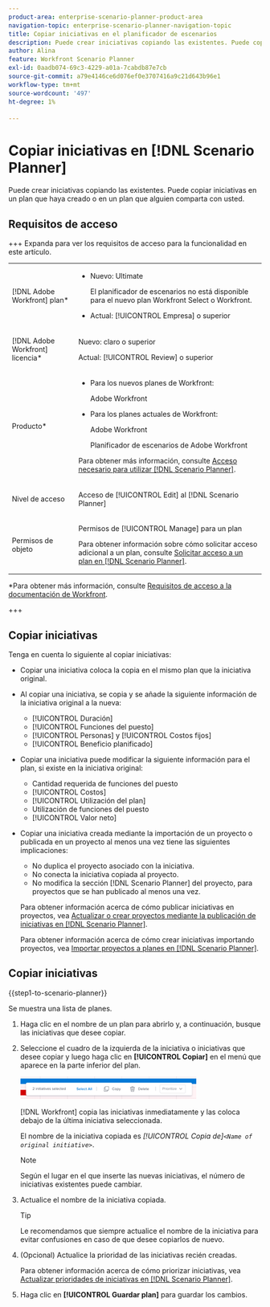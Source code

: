 ```yaml
---
product-area: enterprise-scenario-planner-product-area
navigation-topic: enterprise-scenario-planner-navigation-topic
title: Copiar iniciativas en el planificador de escenarios
description: Puede crear iniciativas copiando las existentes. Puede copiar iniciativas en un plan que haya creado o en un plan que alguien comparta con usted.
author: Alina
feature: Workfront Scenario Planner
exl-id: 0aadb074-69c3-4229-a01a-7cabdb87e7cb
source-git-commit: a79e4146ce6d076ef0e3707416a9c21d643b96e1
workflow-type: tm+mt
source-wordcount: '497'
ht-degree: 1%

---
```


# Copiar iniciativas en [!DNL Scenario Planner]

<!--Audited: 07/2024-->

Puede crear iniciativas copiando las existentes. Puede copiar iniciativas en un plan que haya creado o en un plan que alguien comparta con usted.

## Requisitos de acceso

+++ Expanda para ver los requisitos de acceso para la funcionalidad en este artículo.

<table style="table-layout:auto"> 
 <col> 
 <col> 
 <tbody> 
  <tr> 
   <td> <p>[!DNL Adobe Workfront] plan*</p> </td> 
   <td> <ul></li>
   <li><p>Nuevo: Ultimate </p></li>
   <p>El planificador de escenarios no está disponible para el nuevo plan Workfront Select o Workfront. </p>
   <li><p>Actual: [!UICONTROL Empresa] o superior</p></ul>
   </td> 
  </tr> 
  <tr> 
   <td> <p>[!DNL Adobe Workfront] licencia*</p> </td> 
   <td> <p>Nuevo: claro o superior</p> 
   <p>Actual: [!UICONTROL Review] o superior</p> </td> 
  </tr> 
  <tr> 
   <td>Producto* </td> 
   <td> <ul><li><p>Para los nuevos planes de Workfront:</p><p> Adobe Workfront</li></p>
   <li><p>Para los planes actuales de Workfront: </p>
   <p>Adobe Workfront</p> <p>Planificador de escenarios de Adobe Workfront</p></li></ul>

<p>Para obtener más información, consulte <a href="../scenario-planner/access-needed-to-use-sp.md" class="MCXref xref">Acceso necesario para utilizar [!DNL Scenario Planner]</a>. </p> </td> 
  </tr> 
  <tr data-mc-conditions=""> 
   <td>Nivel de acceso </td> 
   <td> <p>Acceso de [!UICONTROL Edit] al [!DNL Scenario Planner]</p> </td> 
  </tr> 
  <tr data-mc-conditions=""> 
   <td> <p>Permisos de objeto </p> </td> 
   <td> <p>Permisos de [!UICONTROL Manage] para un plan</p> <p>Para obtener información sobre cómo solicitar acceso adicional a un plan, consulte <a href="../scenario-planner/request-access-to-plan.md" class="MCXref xref">Solicitar acceso a un plan en [!DNL Scenario Planner]</a>.</p> </td> 
  </tr> 
 </tbody> 
</table>

*Para obtener más información, consulte [Requisitos de acceso a la documentación de Workfront](/help/quicksilver/administration-and-setup/add-users/access-levels-and-object-permissions/access-level-requirements-in-documentation.md).

+++

## Copiar iniciativas

Tenga en cuenta lo siguiente al copiar iniciativas:

* Copiar una iniciativa coloca la copia en el mismo plan que la iniciativa original.
* Al copiar una iniciativa, se copia y se añade la siguiente información de la iniciativa original a la nueva:

   * [!UICONTROL Duración]
   * [!UICONTROL Funciones del puesto]
   * [!UICONTROL Personas] y [!UICONTROL Costos fijos]
   * [!UICONTROL Beneficio planificado]

* Copiar una iniciativa puede modificar la siguiente información para el plan, si existe en la iniciativa original:

   * Cantidad requerida de funciones del puesto
   * [!UICONTROL Costos]
   * [!UICONTROL Utilización del plan]
   * Utilización de funciones del puesto
   * [!UICONTROL Valor neto]

* Copiar una iniciativa creada mediante la importación de un proyecto o publicada en un proyecto al menos una vez tiene las siguientes implicaciones:

   * No duplica el proyecto asociado con la iniciativa.
   * No conecta la iniciativa copiada al proyecto.
   * No modifica la sección [!DNL Scenario Planner] del proyecto, para proyectos que se han publicado al menos una vez.

  Para obtener información acerca de cómo publicar iniciativas en proyectos, vea [Actualizar o crear proyectos mediante la publicación de iniciativas en [!DNL Scenario Planner]](../scenario-planner/publish-scenarios-update-projects.md).

  Para obtener información acerca de cómo crear iniciativas importando proyectos, vea [Importar proyectos a planes en [!DNL Scenario Planner]](../scenario-planner/import-projects-to-plans.md).

## Copiar iniciativas

{{step1-to-scenario-planner}}

Se muestra una lista de planes.

1. Haga clic en el nombre de un plan para abrirlo y, a continuación, busque las iniciativas que desee copiar.
1. Seleccione el cuadro de la izquierda de la iniciativa o iniciativas que desee copiar y luego haga clic en **[!UICONTROL Copiar]** en el menú que aparece en la parte inferior del plan.

   ![](assets/bottom-manage-initiative-menu-350x45.png)

   [!DNL Workfront] copia las iniciativas inmediatamente y las coloca debajo de la última iniciativa seleccionada.

   El nombre de la iniciativa copiada es *[!UICONTROL Copia de]`<Name of original initiative>`*.

   >[!NOTE]
   >
   >Según el lugar en el que inserte las nuevas iniciativas, el número de iniciativas existentes puede cambiar.

1. Actualice el nombre de la iniciativa copiada.

   >[!TIP]
   >
   >Le recomendamos que siempre actualice el nombre de la iniciativa para evitar confusiones en caso de que desee copiarlos de nuevo.

1. (Opcional) Actualice la prioridad de las iniciativas recién creadas.

   Para obtener información acerca de cómo priorizar iniciativas, vea [Actualizar prioridades de iniciativas en [!DNL Scenario Planner]](../scenario-planner/prioritize-initiatives.md).

1. Haga clic en **[!UICONTROL Guardar plan]** para guardar los cambios.
